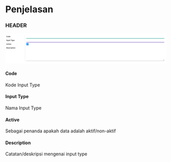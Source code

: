 # Penjelasan

### <a name="bagian-header">HEADER</a>

![](../../img/input-type/header.png)

#### <a name="field-code">Code</a>

Kode Input Type

#### <a name="field-name">Input Type</a>

Nama Input Type

#### <a name="field-active">Active</a>

Sebagai penanda apakah data adalah aktif/non-aktif

#### <a name="field-description">Description</a>

Catatan/deskripsi mengenai input type
